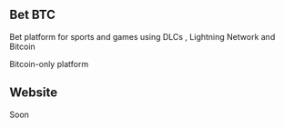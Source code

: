 ## Bet BTC 

Bet platform for sports and games using DLCs , Lightning Network and Bitcoin 

Bitcoin-only platform

## Website

Soon
